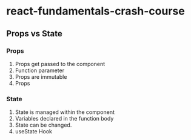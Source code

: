 # react-fundamentals-crash-course

## Props vs State
### Props
1. Props get passed to the component
2. Function parameter
3. Props are immutable
4. Props

### State
1. State is managed within the component
2. Variables declared in the function body
3. State can be changed.
4. useState Hook
